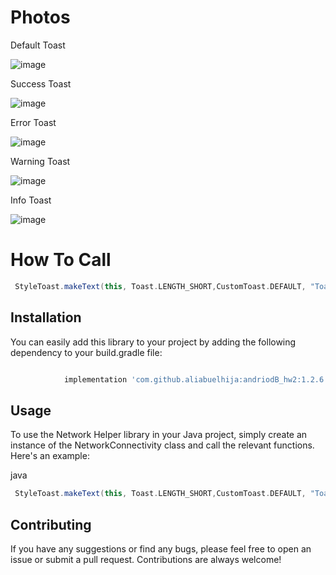 # Photos
Default Toast


![image](https://user-images.githubusercontent.com/100870794/236904122-e61a2c49-cf64-44df-b1af-87b2de7167d6.png)


Success Toast


![image](https://user-images.githubusercontent.com/100870794/236904254-502ffa28-bd4d-4d3b-8e9c-a9104a44a69f.png)


Error Toast


![image](https://user-images.githubusercontent.com/100870794/236904411-47369d58-3afd-41fe-9440-230b7ff0fae9.png)


Warning Toast


![image](https://user-images.githubusercontent.com/100870794/236904512-02d30c9c-7598-440f-a8f1-e177966e967b.png)



Info Toast


![image](https://user-images.githubusercontent.com/100870794/236904595-9cc41317-84c6-45ae-bb20-ce97fd699975.png)


# How To Call
```groovy
 StyleToast.makeText(this, Toast.LENGTH_SHORT,CustomToast.DEFAULT, "Toast is working",false).show();


```

## Installation

You can easily add this library to your project by adding the following dependency to your build.gradle file:

```groovy

	        implementation 'com.github.aliabuelhija:andriodB_hw2:1.2.6'

```

## Usage

To use the Network Helper library in your Java project, simply create an instance of the NetworkConnectivity class and call the relevant functions. Here's an example:

java

```groovy
 StyleToast.makeText(this, Toast.LENGTH_SHORT,CustomToast.DEFAULT, "Toast is working",false).show();


```
## Contributing

If you have any suggestions or find any bugs, please feel free to open an issue or submit a pull request. Contributions are always welcome!
